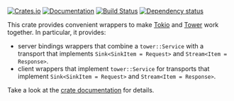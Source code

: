 [![Crates.io](https://img.shields.io/crates/v/tokio-tower.svg)](https://crates.io/crates/tokio-tower)
[![Documentation](https://docs.rs/tokio-tower/badge.svg)](https://docs.rs/tokio-tower/)
[![Build Status](https://dev.azure.com/tower-rs/tokio-tower/_apis/build/status/tokio-tower?branchName=master)](https://dev.azure.com/tower-rs/tokio-tower/_build/latest?definitionId=4&branchName=master)
[![Dependency status](https://deps.rs/repo/github/tower-rs/tokio-tower/status.svg)](https://deps.rs/repo/github/tower-rs/tokio-tower)


This crate provides convenient wrappers to make
[Tokio](https://tokio.rs) and [Tower](https://github.com/tower-rs/tower)
work together. In particular, it provides:

 - server bindings wrappers that combine a `tower::Service` with a
   transport that implements `Sink<SinkItem = Request>` and `Stream<Item
   = Response>`.
 - client wrappers that implement `tower::Service` for transports that
   implement `Sink<SinkItem = Request>` and `Stream<Item = Response>`.

Take a look at the [crate documentation](https://docs.rs/tokio-tower)
for details.
